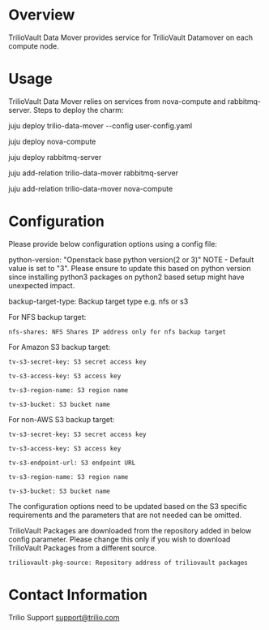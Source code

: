 # Overview

TrilioVault Data Mover provides service for TrilioVault Datamover
on each compute node.

# Usage

TrilioVault Data Mover relies on services from nova-compute and rabbitmq-server.
Steps to deploy the charm:

juju deploy trilio-data-mover --config user-config.yaml

juju deploy nova-compute

juju deploy rabbitmq-server

juju add-relation trilio-data-mover rabbitmq-server

juju add-relation trilio-data-mover nova-compute

# Configuration

Please provide below configuration options using a config file:

python-version: "Openstack base python version(2 or 3)"
NOTE - Default value is set to "3". Please ensure to update this based on python version since installing
       python3 packages on python2 based setup might have unexpected impact.

backup-target-type: Backup target type e.g. nfs or s3

For NFS backup target:

    nfs-shares: NFS Shares IP address only for nfs backup target

For Amazon S3 backup target:

    tv-s3-secret-key: S3 secret access key

    tv-s3-access-key: S3 access key

    tv-s3-region-name: S3 region name

    tv-s3-bucket: S3 bucket name

For non-AWS S3 backup target:

    tv-s3-secret-key: S3 secret access key

    tv-s3-access-key: S3 access key

    tv-s3-endpoint-url: S3 endpoint URL

    tv-s3-region-name: S3 region name

    tv-s3-bucket: S3 bucket name

The configuration options need to be updated based on the S3 specific requirements and the parameters that are not needed can be omitted.

TrilioVault Packages are downloaded from the repository added in below config parameter. Please change this only if you wish to download
TrilioVault Packages from a different source. 

    triliovault-pkg-source: Repository address of triliovault packages

# Contact Information

Trilio Support <support@trilio.com>
